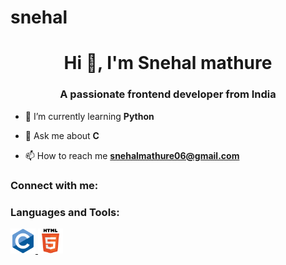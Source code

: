 # snehal
<h1 align="center">Hi 👋, I'm Snehal mathure</h1>
<h3 align="center">A passionate frontend developer from India</h3>

- 🌱 I’m currently learning **Python**

- 💬 Ask me about **C**

- 📫 How to reach me **snehalmathure06@gmail.com**

<h3 align="left">Connect with me:</h3>
<p align="left">
</p>

<h3 align="left">Languages and Tools:</h3>
<p align="left"> <a href="https://www.cprogramming.com/" target="_blank" rel="noreferrer"> <img src="https://raw.githubusercontent.com/devicons/devicon/master/icons/c/c-original.svg" alt="c" width="40" height="40"/> </a> <a href="https://www.w3.org/html/" target="_blank" rel="noreferrer"> <img src="https://raw.githubusercontent.com/devicons/devicon/master/icons/html5/html5-original-wordmark.svg" alt="html5" width="40" height="40"/> </a> </p>
